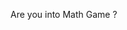 Are you into Math Game ?

<!--

# Kodluyoruz Ilk Repo
Bu repo [kodluyoruz](https://kodluyoruz.org) için oluşturduğum ilk repo. İçerisinde bir adet index.html ve bir adet README dosyası içermektedir.
***
## Installation
Projeyi bu şekilde cloneladım.

```git
git clone https://github.com/KutayDemirel/kodluyoruzilkrepo.git
```

## Usage
Projeyi klonladıktan sonra terminalden bu şekilde açtım.

Windows için

```
>cd kodluyoruzilkrepo
>code .
```
![Kodluyoruz](https://pbs.twimg.com/media/Dg7M-w3X0AEMsJ5?format=jpg&name=large)

-->


